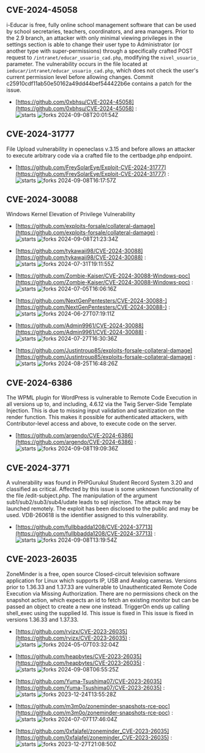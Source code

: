 ## CVE-2024-45058
 i-Educar is free, fully online school management software that can be used by school secretaries, teachers, coordinators, and area managers. Prior to the 2.9 branch, an attacker with only minimal viewing privileges in the settings section is able to change their user type to Administrator (or another type with super-permissions) through a specifically crafted POST request to `/intranet/educar_usuario_cad.php`, modifying the `nivel_usuario_` parameter. The vulnerability occurs in the file located at `ieducar/intranet/educar_usuario_cad.php`, which does not check the user's current permission level before allowing changes. Commit c25910cdf11ab50e50162a49dd44bef544422b6e contains a patch for the issue.

- [https://github.com/0xbhsu/CVE-2024-45058](https://github.com/0xbhsu/CVE-2024-45058) :  
![starts](https://img.shields.io/github/stars/0xbhsu/CVE-2024-45058.svg) 
![forks](https://img.shields.io/github/forks/0xbhsu/CVE-2024-45058.svg) 
2024-09-08T20:01:54Z

## CVE-2024-31777
 File Upload vulnerability in openeclass v.3.15 and before allows an attacker to execute arbitrary code via a crafted file to the certbadge.php endpoint.

- [https://github.com/FreySolarEye/Exploit-CVE-2024-31777](https://github.com/FreySolarEye/Exploit-CVE-2024-31777) :  
![starts](https://img.shields.io/github/stars/FreySolarEye/Exploit-CVE-2024-31777.svg) 
![forks](https://img.shields.io/github/forks/FreySolarEye/Exploit-CVE-2024-31777.svg) 
2024-09-08T16:17:57Z

## CVE-2024-30088
 Windows Kernel Elevation of Privilege Vulnerability

- [https://github.com/exploits-forsale/collateral-damage](https://github.com/exploits-forsale/collateral-damage) :  
![starts](https://img.shields.io/github/stars/exploits-forsale/collateral-damage.svg) 
![forks](https://img.shields.io/github/forks/exploits-forsale/collateral-damage.svg) 
2024-09-08T21:23:34Z

- [https://github.com/tykawaii98/CVE-2024-30088](https://github.com/tykawaii98/CVE-2024-30088) :  
![starts](https://img.shields.io/github/stars/tykawaii98/CVE-2024-30088.svg) 
![forks](https://img.shields.io/github/forks/tykawaii98/CVE-2024-30088.svg) 
2024-07-31T19:11:55Z

- [https://github.com/Zombie-Kaiser/CVE-2024-30088-Windows-poc](https://github.com/Zombie-Kaiser/CVE-2024-30088-Windows-poc) :  
![starts](https://img.shields.io/github/stars/Zombie-Kaiser/CVE-2024-30088-Windows-poc.svg) 
![forks](https://img.shields.io/github/forks/Zombie-Kaiser/CVE-2024-30088-Windows-poc.svg) 
2024-07-05T16:06:16Z

- [https://github.com/NextGenPentesters/CVE-2024-30088-](https://github.com/NextGenPentesters/CVE-2024-30088-) :  
![starts](https://img.shields.io/github/stars/NextGenPentesters/CVE-2024-30088-.svg) 
![forks](https://img.shields.io/github/forks/NextGenPentesters/CVE-2024-30088-.svg) 
2024-06-27T07:19:11Z

- [https://github.com/Admin9961/CVE-2024-30088](https://github.com/Admin9961/CVE-2024-30088) :  
![starts](https://img.shields.io/github/stars/Admin9961/CVE-2024-30088.svg) 
![forks](https://img.shields.io/github/forks/Admin9961/CVE-2024-30088.svg) 
2024-07-27T16:30:36Z

- [https://github.com/Justintroup85/exploits-forsale-collateral-damage](https://github.com/Justintroup85/exploits-forsale-collateral-damage) :  
![starts](https://img.shields.io/github/stars/Justintroup85/exploits-forsale-collateral-damage.svg) 
![forks](https://img.shields.io/github/forks/Justintroup85/exploits-forsale-collateral-damage.svg) 
2024-08-25T16:48:26Z

## CVE-2024-6386
 The WPML plugin for WordPress is vulnerable to Remote Code Execution in all versions up to, and including, 4.6.12 via the Twig Server-Side Template Injection. This is due to missing input validation and sanitization on the render function. This makes it possible for authenticated attackers, with Contributor-level access and above, to execute code on the server.

- [https://github.com/argendo/CVE-2024-6386](https://github.com/argendo/CVE-2024-6386) :  
![starts](https://img.shields.io/github/stars/argendo/CVE-2024-6386.svg) 
![forks](https://img.shields.io/github/forks/argendo/CVE-2024-6386.svg) 
2024-09-08T19:09:36Z

## CVE-2024-3771
 A vulnerability was found in PHPGurukul Student Record System 3.20 and classified as critical. Affected by this issue is some unknown functionality of the file /edit-subject.php. The manipulation of the argument sub1/sub2/sub3/sub4/udate leads to sql injection. The attack may be launched remotely. The exploit has been disclosed to the public and may be used. VDB-260618 is the identifier assigned to this vulnerability.

- [https://github.com/fullbbadda1208/CVE-2024-37713](https://github.com/fullbbadda1208/CVE-2024-37713) :  
![starts](https://img.shields.io/github/stars/fullbbadda1208/CVE-2024-37713.svg) 
![forks](https://img.shields.io/github/forks/fullbbadda1208/CVE-2024-37713.svg) 
2024-09-08T13:19:54Z

## CVE-2023-26035
 ZoneMinder is a free, open source Closed-circuit television software application for Linux which supports IP, USB and Analog cameras. Versions prior to 1.36.33 and 1.37.33 are vulnerable to Unauthenticated Remote Code Execution via Missing Authorization. There are no permissions check on the snapshot action, which expects an id to fetch an existing monitor but can be passed an object to create a new one instead. TriggerOn ends up calling shell_exec using the supplied Id. This issue is fixed in This issue is fixed in versions 1.36.33 and 1.37.33.

- [https://github.com/rvizx/CVE-2023-26035](https://github.com/rvizx/CVE-2023-26035) :  
![starts](https://img.shields.io/github/stars/rvizx/CVE-2023-26035.svg) 
![forks](https://img.shields.io/github/forks/rvizx/CVE-2023-26035.svg) 
2024-05-07T03:32:04Z

- [https://github.com/heapbytes/CVE-2023-26035](https://github.com/heapbytes/CVE-2023-26035) :  
![starts](https://img.shields.io/github/stars/heapbytes/CVE-2023-26035.svg) 
![forks](https://img.shields.io/github/forks/heapbytes/CVE-2023-26035.svg) 
2024-09-08T06:55:25Z

- [https://github.com/Yuma-Tsushima07/CVE-2023-26035](https://github.com/Yuma-Tsushima07/CVE-2023-26035) :  
![starts](https://img.shields.io/github/stars/Yuma-Tsushima07/CVE-2023-26035.svg) 
![forks](https://img.shields.io/github/forks/Yuma-Tsushima07/CVE-2023-26035.svg) 
2023-12-24T13:55:28Z

- [https://github.com/m3m0o/zoneminder-snapshots-rce-poc](https://github.com/m3m0o/zoneminder-snapshots-rce-poc) :  
![starts](https://img.shields.io/github/stars/m3m0o/zoneminder-snapshots-rce-poc.svg) 
![forks](https://img.shields.io/github/forks/m3m0o/zoneminder-snapshots-rce-poc.svg) 
2024-07-07T17:46:04Z

- [https://github.com/0xfalafel/zoneminder_CVE-2023-26035](https://github.com/0xfalafel/zoneminder_CVE-2023-26035) :  
![starts](https://img.shields.io/github/stars/0xfalafel/zoneminder_CVE-2023-26035.svg) 
![forks](https://img.shields.io/github/forks/0xfalafel/zoneminder_CVE-2023-26035.svg) 
2023-12-27T21:08:50Z

